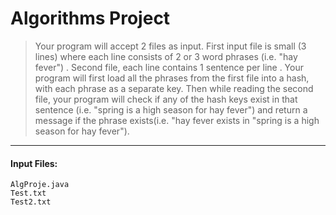 # Algorithms Project

>Your program will accept 2 files as input.
>First input file is small (3 lines) where each line consists of 2 or 3 word phrases (i.e. "hay fever") .
>Second file, each line contains 1 sentence per line . 
>Your program will first load all the phrases from the first file into a hash, with each phrase as a separate key.
Then while reading the second file, your program will check if any of the hash keys exist in that sentence (i.e. "spring is a high season for hay fever") and return a message if the phrase exists(i.e.  "hay fever exists in  "spring is a high season for hay fever"). 


------------------------------------------------------------------------------------------------------------------------------


#### Input Files:
``` 
AlgProje.java
Test.txt
Test2.txt
``` 

